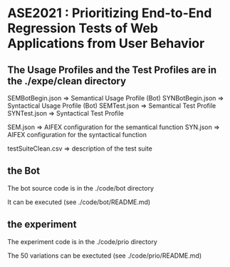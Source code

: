 # ASE2021 : Prioritizing End-to-End Regression Tests of Web Applications from User Behavior

## The Usage Profiles and the Test Profiles are in the ./expe/clean directory

SEMBotBegin.json => Semantical Usage Profile (Bot)
SYNBotBegin.json => Syntactical Usage Profile (Bot)
SEMTest.json => Semantical Test Profile
SYNTest.json => Syntactical Test Profile


SEM.json => AIFEX configuration for the semantical function
SYN.json => AIFEX configuration for the syntactical function

testSuiteClean.csv => description of the test suite

## the Bot

The bot source code is in the ./code/bot directory

It can be executed (see ./code/bot/README.md)


## the experiment

The experiment code is in the ./code/prio directory

The 50 variations can be exectuted (see ./code/prio/README.md)
